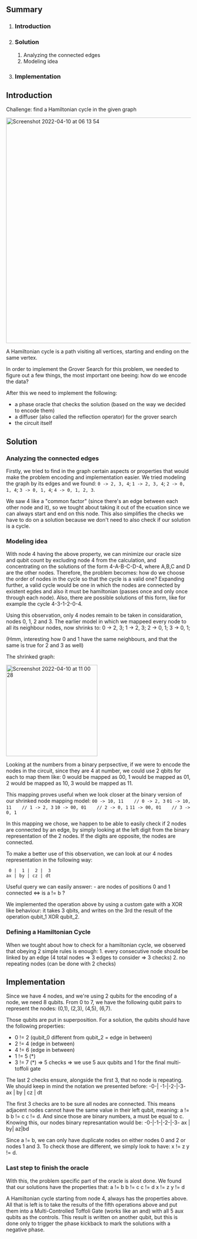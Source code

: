 ## Summary

1. ### Introduction
2. ### Solution
    1. Analyzing the connected edges
    2. Modeling idea
3. ### Implementation

## Introduction
Challenge: find a Hamiltonian cycle in the given graph

<img width="615" alt="Screenshot 2022-04-10 at 06 13 54" src="https://user-images.githubusercontent.com/93521998/162608726-4403ee8d-7a50-4cf2-a646-a0e70acf31c5.png">


A Hamiltonian cycle is a path visiting all vertices, starting and ending on the same vertex.

In order to implement the Grover Search for this problem, we needed to figure out a few things, the most important one beeing: how do we encode the data?

After this we need to implement the following:
- a phase oracle that checks the solution (based on the way we decided to encode them)
- a diffuser (also called the reflection operator) for the grover search
- the circuit itself

## Solution 

### Analyzing the connected edges

Firstly, we tried to find in the graph certain aspects or properties that would make the problem encoding and implementation easier. We tried modeling the graph by its edges and we found:
    `0 -> 2, 3, 4`; 
    `1 -> 2, 3, 4`; 
    `2 -> 0, 1, 4`; 
    `3 -> 0, 1, 4`; 
    `4 -> 0, 1, 2, 3`.
    
We saw 4 like a "common factor" (since there's an edge between each other node and it), so we tought about taking it out of the ecuation since we can always start and end on this node. This also simplifies the checks we have to do on a solution because we don't need to also check if our solution is a cycle. 

### Modeling idea

With node 4 having the above property, we can minimize our oracle size and qubit count by excluding node 4 from the calculation, and concentrating on the solutions of the form 4-A-B-C-D-4, where A,B,C and D are the other nodes. Therefore, the problem becomes: how do we choose the order of nodes in the cycle so that the cycle is a valid one? Expanding further, a valid cycle would be one in which the nodes are connected by existent egdes and also it must be hamiltonian (passes once and only once through each node). Also, there are possible solutions of this form, like for example the cycle 4-3-1-2-0-4.

Using this observation, only 4 nodes remain to be taken in considaration, nodes 0, 1, 2 and 3. The earlier model in which we mappeed every node to all its neighbour nodes, now shrinks to:
0 -> 2, 3; 
1 -> 2, 3; 
2 -> 0, 1; 
3 -> 0, 1; 

(Hmm, interesting how 0 and 1 have the same neighbours, and that the same is true for 2 and 3 as well)

The shrinked graph:

<img width="249" alt="Screenshot 2022-04-10 at 11 00 28" src="https://user-images.githubusercontent.com/93521998/162608910-8cd0a73f-5bbb-4bbd-9104-a13f12c413ea.png">


Looking at the numbers from a binary perpsective, if we were to encode the nodes in the circuit, since they are 4 at number, we could use 2 qbits for each to map them like:
0 would be mapped as 00,
1 would be mapped as 01,
2 would be mapped as 10,
3 would be mapped as 11.

This mapping proves useful when we look closer at the binary version of our shrinked node mapping model:
`00 -> 10, 11    // 0 -> 2, 3`
`01 -> 10, 11    // 1 -> 2, 3`
`10 -> 00, 01    // 2 -> 0, 1`
`11 -> 00, 01    // 3 -> 0, 1`

In this mapping we chose, we happen to be able to easily check if 2 nodes are connected by an edge, by simply looking at the left digit from the binary representation of the 2 nodes. If the digits are opposite, the nodes are connected.  

To make a better use of this observation, we can look at our 4 nodes representation in the following way:
    
     0 |  1 |  2 |  3
    ax | by | cz | dt
    
Useful query we can easily answer:
    - are nodes of positions 0 and 1 connected <=> is a != b ?
        
We implemented the operation above by using a custom gate with a XOR like behaviour: it takes 3 qbits, and writes on the 3rd the result of the operation qubit_1 XOR qubit_2.
    
### Defining a Hamiltonian Cycle
    
When we tought about how to check for a hamiltonian cycle, we observed that obeying 2 simple rules is enough:
    1. every consecutive node should be linked by an edge (4 total nodes => 3 edges to consider => 3 checks)
    2. no repeating nodes (can be done with 2 checks)
    

## Implementation

Since we have 4 nodes, and we're using 2 qubits for the encoding of a node, we need 8 qubits. From 0 to 7, we have the following qubit pairs to represent the nodes: (0,1), (2,3), (4,5), (6,7).
    
Those qubits are put in superposition. For a solution, the qubits should have the following properties:
- 0 != 2 (qubit_0 different from qubit_2 = edge in between)
- 2 != 4 (edge in between)
- 4 != 6 (edge in between)
- 1 != 5 (*)
- 3 != 7 (*)
    => 5 checks => we use 5 aux qubits and 1 for the final multi-toffoli gate

The last 2 checks ensure, alongside the first 3, that no node is repeating. We should keep in mind the notation we presented before:
    -0-| -1-|-2-|-3-
    ax | by | cz | dt
    
The first 3 checks are to be sure all nodes are connected. This means adjacent nodes cannot have the same value in their left qubit, meaning:
    a != b
    b != c
    c != d.
And since those are binary numbers, a must be equal to c. Knowing this, our nodes binary represantation would be:
    -0-|-1-|-2-|-3-
     ax | by| az|bd

Since a != b, we can only have duplicate nodes on either nodes 0 and 2 or nodes 1 and 3. To check those are different, we simply look to have:
    x != z
    y != d.
    
### Last step to finish the oracle

With this, the problem specific part of the oracle is alost done. We found that our solutions have the properties that:
    a != b
    b != c
    c != d
    x != z
    y != d
    
A Hamiltonian cycle starting from node 4, always has the properties above. All that is left is to take the results of the fifth operations above and put them into a Multi-Controlled Toffoli Gate (works like an and) with all 5 aux qubits as the controls. This result is written on another qubit, but this is done only to trigger the phase kickback to mark the solutions with a negative phase.







